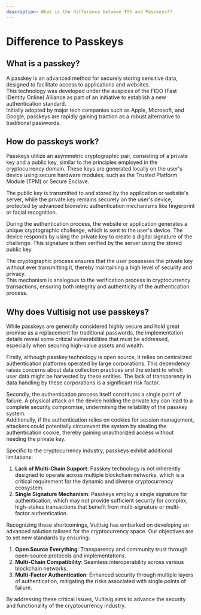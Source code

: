 ```yaml
---
description: What is the difference between TSS and Passkeys??
---
```


# Difference to Passkeys

## What is a passkey?

A passkey is an advanced method for securely storing sensitive data, designed to facilitate access to applications and websites. \
This technology was developed under the auspices of the FIDO (Fast IDentity Online) Alliance as part of an initiative to establish a new authentication standard. \
Initially adopted by major tech companies such as Apple, Microsoft, and Google, passkeys are rapidly gaining traction as a robust alternative to traditional passwords.

## How do passkeys work?

Passkeys utilize an asymmetric cryptographic pair, consisting of a private key and a public key, similar to the principles employed in the cryptocurrency domain. These keys are generated locally on the user's device using secure hardware modules, such as the Trusted Platform Module (TPM) or Secure Enclave.

The public key is transmitted to and stored by the application or website's server, while the private key remains securely on the user's device, protected by advanced biometric authentication mechanisms like fingerprint or facial recognition.

During the authentication process, the website or application generates a unique cryptographic challenge, which is sent to the user's device. The device responds by using the private key to create a digital signature of the challenge. This signature is then verified by the server using the stored public key.

The cryptographic process ensures that the user possesses the private key without ever transmitting it, thereby maintaining a high level of security and privacy. \
This mechanism is analogous to the verification process in cryptocurrency transactions, ensuring both integrity and authenticity of the authentication process.

## Why does Vultisig not use passkeys?

While passkeys are generally considered highly secure and hold great promise as a replacement for traditional passwords, the implementation details reveal some critical vulnerabilities that must be addressed, especially when securing high-value assets and wealth.

Firstly, although passkey technology is open source, it relies on centralized authentication platforms operated by large corporations. This dependency raises concerns about data collection practices and the extent to which user data might be harvested by these entities. The lack of transparency in data handling by these corporations is a significant risk factor.

Secondly, the authentication process itself constitutes a single point of failure. A physical attack on the device holding the private key can lead to a complete security compromise, undermining the reliability of the passkey system. \
Additionally, if the authentication relies on cookies for session management, attackers could potentially circumvent the system by stealing the authentication cookie, thereby gaining unauthorized access without needing the private key.

Specific to the cryptocurrency industry, passkeys exhibit additional limitations:

1. **Lack of Multi-Chain Support**: Passkey technology is not inherently designed to operate across multiple blockchain networks, which is a critical requirement for the dynamic and diverse cryptocurrency ecosystem.
2. **Single Signature Mechanism**: Passkeys employ a single signature for authentication, which may not provide sufficient security for complex, high-stakes transactions that benefit from multi-signature or multi-factor authentication.

Recognizing these shortcomings, Vultisig has embarked on developing an advanced solution tailored for the cryptocurrency space. Our objectives are to set new standards by ensuring:

1. **Open Source Everything**: Transparency and community trust through open-source protocols and implementations.
2. **Multi-Chain Compatibility**: Seamless interoperability across various blockchain networks.
3. **Multi-Factor Authentication**: Enhanced security through multiple layers of authentication, mitigating the risks associated with single points of failure.

By addressing these critical issues, Vultisig aims to advance the security and functionality of the cryptocurrency industry.
